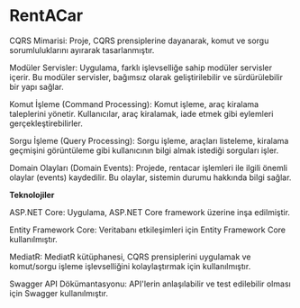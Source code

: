 # RentACar
CQRS Mimarisi:
Proje, CQRS prensiplerine dayanarak, komut ve sorgu sorumluluklarını ayırarak tasarlanmıştır.

Modüler Servisler: Uygulama, farklı işlevselliğe sahip modüler servisler içerir. Bu modüler servisler, bağımsız olarak geliştirilebilir ve sürdürülebilir bir yapı sağlar.

Komut İşleme (Command Processing): Komut işleme, araç kiralama taleplerini yönetir. Kullanıcılar, araç kiralamak, iade etmek gibi eylemleri gerçekleştirebilirler.

Sorgu İşleme (Query Processing): Sorgu işleme, araçları listeleme, kiralama geçmişini görüntüleme gibi kullanıcının bilgi almak istediği sorguları işler.

Domain Olayları (Domain Events): Projede, rentacar işlemleri ile ilgili önemli olaylar (events) kaydedilir. Bu olaylar, sistemin durumu hakkında bilgi sağlar.

<b>Teknolojiler</b>

ASP.NET Core: Uygulama, ASP.NET Core framework üzerine inşa edilmiştir.

Entity Framework Core: Veritabanı etkileşimleri için Entity Framework Core kullanılmıştır.

MediatR: MediatR kütüphanesi, CQRS prensiplerini uygulamak ve komut/sorgu işleme işlevselliğini kolaylaştırmak için kullanılmıştır.

Swagger API Dökümantasyonu: API'lerin anlaşılabilir ve test edilebilir olması için Swagger kullanılmıştır.
